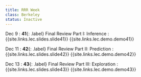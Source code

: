 ```yaml
---
title: RRR Week
class: Berkeley
status: Inactive
---
```


Dec 9
: **41**{: .label} Final Review Part I: Inference
    : {{site.links.lec.slides.slide41}} {{site.links.lec.demo.demo41}}

Dec 11
: **42**{: .label} Final Review Part II: Prediction
    : {{site.links.lec.slides.slide42}} {{site.links.lec.demo.demo42}}

Dec 13
: **43**{: .label} Final Review Part III: Exploration
  : {{site.links.lec.slides.slide43}} {{site.links.lec.demo.demo43}}